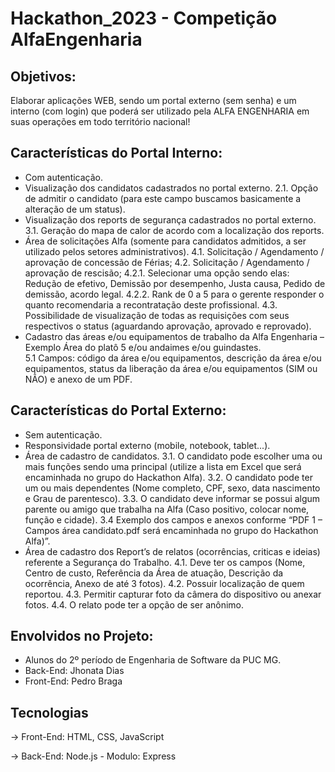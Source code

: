 # Hackathon_2023 -  Competição AlfaEngenharia 

## Objetivos:
Elaborar aplicações WEB, sendo um portal externo (sem senha) e um interno (com login) que poderá ser utilizado pela ALFA ENGENHARIA em suas operações em todo território nacional!

## Características do Portal Interno:
-  Com autenticação.
-  Visualização dos candidatos cadastrados no portal externo.
	2.1. Opção de admitir o candidato (para este campo buscamos basicamente a alteração de um status).
- Visualização dos reports de segurança cadastrados no portal externo.
	3.1. Geração do mapa de calor de acordo com a localização dos reports.
- Área de solicitações Alfa (somente para candidatos admitidos, a ser utilizado pelos setores administrativos).
	4.1. Solicitação / Agendamento / aprovação de concessão de Férias;
	4.2. Solicitação / Agendamento / aprovação de rescisão;
		4.2.1. Selecionar uma opção sendo elas: Redução de efetivo, Demissão por desempenho, Justa causa, Pedido de demissão, acordo legal. 
		4.2.2. Rank de 0 a 5 para o gerente responder o quanto recomendaria a recontratação deste profissional. 
	4.3. Possibilidade de visualização de todas as requisições com seus respectivos o status (aguardando aprovação, aprovado e reprovado).
- Cadastro das áreas e/ou equipamentos de trabalho da Alfa Engenharia – Exemplo Área do platô 5 e/ou andaimes e/ou guindastes.  
	5.1 Campos: código da área e/ou equipamentos, descrição da área e/ou equipamentos, status da liberação da área e/ou equipamentos  (SIM ou NÃO) e anexo de um PDF.

## Características do Portal Externo:
- Sem autenticação.
- Responsividade portal externo (mobile, notebook, tablet...).
- Área de cadastro de candidatos.
	3.1. O candidato pode escolher uma ou mais funções sendo uma principal (utilize a lista em Excel que será encaminhada no grupo do 	Hackathon Alfa).
	3.2. O candidato pode ter um ou mais dependentes (Nome completo, CPF, sexo, data nascimento e Grau de parentesco).
	3.3. O candidato deve informar se possui algum parente ou amigo que trabalha na Alfa (Caso positivo, colocar nome, função e 	cidade).
	3.4 Exemplo dos campos e anexos conforme “PDF 1 – Campos área candidato.pdf será encaminhada no grupo do 	Hackathon Alfa)”.
- Área de cadastro dos Report’s de relatos (ocorrências, criticas e ideias) referente a Segurança do Trabalho.
	4.1. Deve ter os campos (Nome, Centro de custo, Referência da Área de atuação, Descrição da ocorrência, Anexo de até 3 fotos).
	4.2. Possuir localização de quem reportou.
	4.3. Permitir capturar foto da câmera do dispositivo ou anexar fotos.
	4.4. O relato pode ter a opção de ser anônimo. 

## Envolvidos no Projeto: 
- Alunos do 2º período de Engenharia de Software da PUC MG.
- Back-End: Jhonata Dias
- Front-End: Pedro Braga
 
## Tecnologias
-> Front-End: HTML, CSS, JavaScript

-> Back-End: Node.js - Modulo: Express
